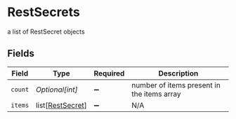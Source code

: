 # RestSecrets

a list of RestSecret objects


## Fields

| Field                                                 | Type                                                  | Required                                              | Description                                           |
| ----------------------------------------------------- | ----------------------------------------------------- | ----------------------------------------------------- | ----------------------------------------------------- |
| `count`                                               | *Optional[int]*                                       | :heavy_minus_sign:                                    | number of items present in the items array            |
| `items`                                               | list[[RestSecret](../../models/shared/restsecret.md)] | :heavy_minus_sign:                                    | N/A                                                   |